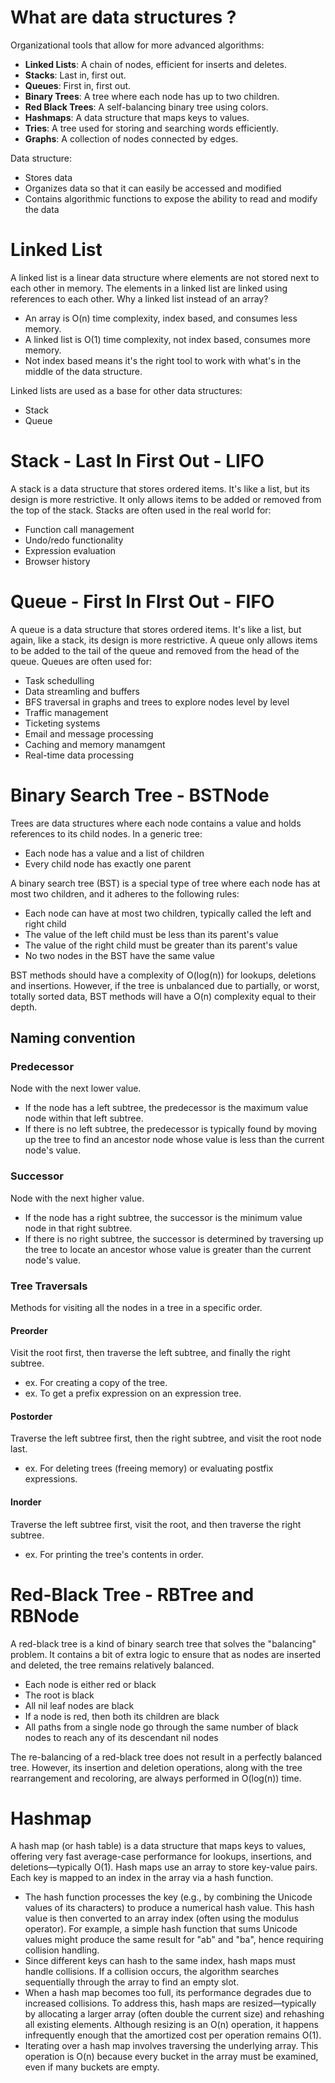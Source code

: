 # What are data structures ?

Organizational tools that allow for more advanced algorithms:

- **Linked Lists**: A chain of nodes, efficient for inserts and deletes.
- **Stacks**: Last in, first out.
- **Queues**: First in, first out.
- **Binary Trees**: A tree where each node has up to two children.
- **Red Black Trees**: A self-balancing binary tree using colors.
- **Hashmaps**: A data structure that maps keys to values.
- **Tries**: A tree used for storing and searching words efficiently.
- **Graphs**: A collection of nodes connected by edges.

Data structure:

- Stores data
- Organizes data so that it can easily be accessed and modified
- Contains algorithmic functions to expose the ability to read and modify the data

# Linked List

A linked list is a linear data structure where elements are not stored next to each other in memory.
The elements in a linked list are linked using references to each other.
Why a linked list instead of an array?

- An array is O(n) time complexity, index based, and consumes less memory.
- A linked list is O(1) time complexity, not index based, consumes more memory.
- Not index based means it's the right tool to work with what's in the middle of the data structure.

Linked lists are used as a base for other data structures:

- Stack
- Queue

# Stack - Last In First Out - LIFO

A stack is a data structure that stores ordered items.
It's like a list, but its design is more restrictive.
It only allows items to be added or removed from the top of the stack.
Stacks are often used in the real world for:

- Function call management
- Undo/redo functionality
- Expression evaluation
- Browser history

# Queue - First In FIrst Out - FIFO

A queue is a data structure that stores ordered items.
It's like a list, but again, like a stack, its design is more restrictive.
A queue only allows items to be added to the tail of the queue and removed from the head of the queue.
Queues are often used for:

- Task schedulling
- Data streamling and buffers
- BFS traversal in graphs and trees to explore nodes level by level
- Traffic management
- Ticketing systems
- Email and message processing
- Caching and memory manamgent
- Real-time data processing

# Binary Search Tree - BSTNode

Trees are data structures where each node contains a value and holds references to its child nodes. In a generic tree:

- Each node has a value and a list of children
- Every child node has exactly one parent

A binary search tree (BST) is a special type of tree where each node has at most two children, and it adheres to the following rules:

- Each node can have at most two children, typically called the left and right child
- The value of the left child must be less than its parent's value
- The value of the right child must be greater than its parent's value
- No two nodes in the BST have the same value

BST methods should have a complexity of O(log(n)) for lookups, deletions and insertions.
However, if the tree is unbalanced due to partially, or worst, totally sorted data, BST methods will have a O(n) complexity equal to their depth.

## Naming convention

### Predecessor

Node with the next lower value.

- If the node has a left subtree, the predecessor is the maximum value node within that left subtree.
- If there is no left subtree, the predecessor is typically found by moving up the tree to find an ancestor node whose value is less than the current node's value.

### Successor

Node with the next higher value.

- If the node has a right subtree, the successor is the minimum value node in that right subtree.
- If there is no right subtree, the successor is determined by traversing up the tree to locate an ancestor whose value is greater than the current node's value.

### Tree Traversals

Methods for visiting all the nodes in a tree in a specific order.

#### Preorder

Visit the root first, then traverse the left subtree, and finally the right subtree.

- ex. For creating a copy of the tree.
- ex. To get a prefix expression on an expression tree.

#### Postorder

Traverse the left subtree first, then the right subtree, and visit the root node last.

- ex. For deleting trees (freeing memory) or evaluating postfix expressions.

#### Inorder

Traverse the left subtree first, visit the root, and then traverse the right subtree.

- ex. For printing the tree's contents in order.

# Red-Black Tree - RBTree and RBNode

A red-black tree is a kind of binary search tree that solves the "balancing" problem.
It contains a bit of extra logic to ensure that as nodes are inserted and deleted, the tree remains relatively balanced.

- Each node is either red or black
- The root is black
- All nil leaf nodes are black
- If a node is red, then both its children are black
- All paths from a single node go through the same number of black nodes to reach any of its descendant nil nodes

The re-balancing of a red-black tree does not result in a perfectly balanced tree.
However, its insertion and deletion operations, along with the tree rearrangement and recoloring, are always performed in O(log(n)) time.

# Hashmap

A hash map (or hash table) is a data structure that maps keys to values, offering very fast average-case performance for lookups, insertions, and deletions—typically O(1).
Hash maps use an array to store key-value pairs.
Each key is mapped to an index in the array via a hash function.

- The hash function processes the key (e.g., by combining the Unicode values of its characters) to produce a numerical hash value. This hash value is then converted to an array index (often using the modulus operator). For example, a simple hash function that sums Unicode values might produce the same result for "ab" and "ba", hence requiring collision handling.
- Since different keys can hash to the same index, hash maps must handle collisions. If a collision occurs, the algorithm searches sequentially through the array to find an empty slot.
- When a hash map becomes too full, its performance degrades due to increased collisions. To address this, hash maps are resized—typically by allocating a larger array (often double the current size) and rehashing all existing elements. Although resizing is an O(n) operation, it happens infrequently enough that the amortized cost per operation remains O(1).
- Iterating over a hash map involves traversing the underlying array. This operation is O(n) because every bucket in the array must be examined, even if many buckets are empty.

